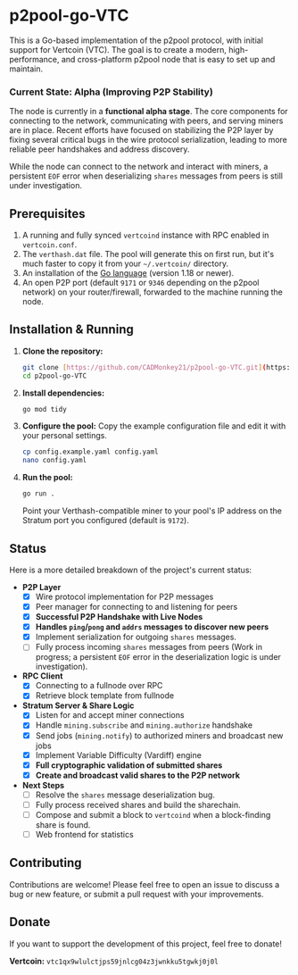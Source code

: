 # p2pool-go-VTC

This is a Go-based implementation of the p2pool protocol, with initial support for Vertcoin (VTC). The goal is to create a modern, high-performance, and cross-platform p2pool node that is easy to set up and maintain.

### Current State: Alpha (Improving P2P Stability)

The node is currently in a **functional alpha stage**. The core components for connecting to the network, communicating with peers, and serving miners are in place. Recent efforts have focused on stabilizing the P2P layer by fixing several critical bugs in the wire protocol serialization, leading to more reliable peer handshakes and address discovery.

While the node can connect to the network and interact with miners, a persistent `EOF` error when deserializing `shares` messages from peers is still under investigation.

## Prerequisites

1.  A running and fully synced `vertcoind` instance with RPC enabled in `vertcoin.conf`.
2.  The `verthash.dat` file. The pool will generate this on first run, but it's much faster to copy it from your `~/.vertcoin/` directory.
3.  An installation of the [Go language](https://go.dev/doc/install) (version 1.18 or newer).
4.  An open P2P port (default `9171` or `9346` depending on the p2pool network) on your router/firewall, forwarded to the machine running the node.

## Installation & Running

1.  **Clone the repository:**
    ```bash
    git clone [https://github.com/CADMonkey21/p2pool-go-VTC.git](https://github.com/CADMonkey21/p2pool-go-VTC.git)
    cd p2pool-go-VTC
    ```

2.  **Install dependencies:**
    ```bash
    go mod tidy
    ```

3.  **Configure the pool:**
    Copy the example configuration file and edit it with your personal settings.
    ```bash
    cp config.example.yaml config.yaml
    nano config.yaml
    ```

4.  **Run the pool:**
    ```bash
    go run .
    ```
    Point your Verthash-compatible miner to your pool's IP address on the Stratum port you configured (default is `9172`).

## Status

Here is a more detailed breakdown of the project's current status:

-   **P2P Layer**
    -   [x] Wire protocol implementation for P2P messages
    -   [x] Peer manager for connecting to and listening for peers
    -   [x] **Successful P2P Handshake with Live Nodes**
    -   [x] **Handles `ping`/`pong` and `addrs` messages to discover new peers**
    -   [x] Implement serialization for outgoing `shares` messages.
    -   [ ] Fully process incoming `shares` messages from peers (Work in progress; a persistent `EOF` error in the deserialization logic is under investigation).
-   **RPC Client**
    -   [x] Connecting to a fullnode over RPC
    -   [x] Retrieve block template from fullnode
-   **Stratum Server & Share Logic**
    -   [x] Listen for and accept miner connections
    -   [x] Handle `mining.subscribe` and `mining.authorize` handshake
    -   [x] Send jobs (`mining.notify`) to authorized miners and broadcast new jobs
    -   [x] Implement Variable Difficulty (Vardiff) engine
    -   [x] **Full cryptographic validation of submitted shares**
    -   [x] **Create and broadcast valid shares to the P2P network**
-   **Next Steps**
    -   [ ] Resolve the `shares` message deserialization bug.
    -   [ ] Fully process received shares and build the sharechain.
    -   [ ] Compose and submit a block to `vertcoind` when a block-finding share is found.
    -   [ ] Web frontend for statistics

## Contributing

Contributions are welcome! Please feel free to open an issue to discuss a bug or new feature, or submit a pull request with your improvements.

## Donate

If you want to support the development of this project, feel free to donate!

**Vertcoin:** `vtc1qx9wlulctjps59jnlcg04z3jwnkku5tgwkj0j0l`
